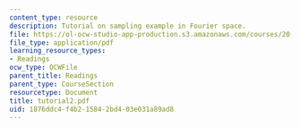 ```yaml
---
content_type: resource
description: Tutorial on sampling example in Fourier space.
file: https://ol-ocw-studio-app-production.s3.amazonaws.com/courses/20-309-biological-engineering-ii-instrumentation-and-measurement-fall-2006/1876ddc4f4b215842bd403e031a89ad8_tutorial2.pdf
file_type: application/pdf
learning_resource_types:
- Readings
ocw_type: OCWFile
parent_title: Readings
parent_type: CourseSection
resourcetype: Document
title: tutorial2.pdf
uid: 1876ddc4-f4b2-1584-2bd4-03e031a89ad8
---
```

